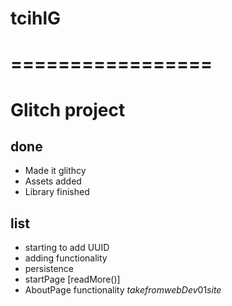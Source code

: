 # tcihlG

# =================

# Glitch project

## done

- Made it glithcy
- Assets added
- Library finished

## list

- starting to add UUID
- adding functionality
- persistence
- startPage [readMore()]
- AboutPage functionality $take from webDev01 site$

